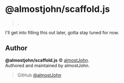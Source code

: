 # @almostjohn/scaffold.js

> .

I'll get into filling this out later, gotta stay tuned for now.

## Author

**@almostjohn/scaffold.js** © [almostJohn](https://github.com/almostJohn).  
Authored and maintained by almostJohn.

> GitHub [@almostJohn](https://github.com/almostJohn)
